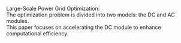 Large-Scale Power Grid Optimization: <br>
The optimization problem is divided into two models: the DC and AC modules. <br>
This paper focuses on accelerating the DC module to enhance computational efficiency.

